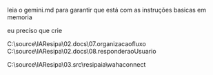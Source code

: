 leia o gemini.md para garantir que está com as instruções basicas em memoria


eu preciso que crie 

C:\source\IAResipa\02.docs\07.organizacaofluxo
C:\source\IAResipa\02.docs\08.responderaoUsuario

C:\source\IAResipa\03.src\resipaia\wahaconnect